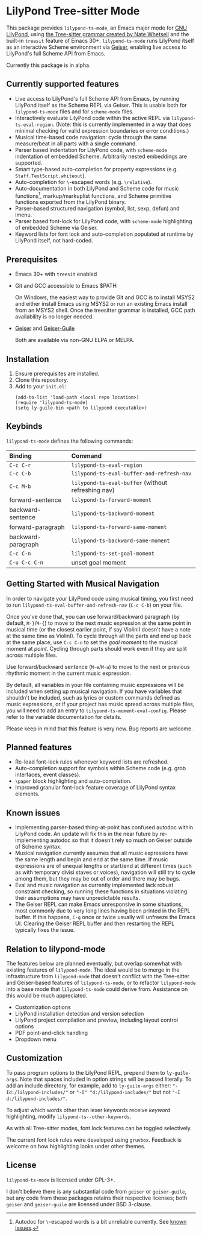 # LilyPond Tree-sitter Mode
This package provides `lilypond-ts-mode`, an Emacs major mode for [GNU LilyPond](https://lilypond.org/), using [the Tree-sitter grammar created by Nate Whetsell](https://github.com/nwhetsell/tree-sitter-lilypond/) and the built-in `treesit` feature of Emacs 30+. `lilypond-ts-mode` runs LilyPond itself as an interactive Scheme environment via [Geiser](https://www.nongnu.org/geiser/), enabling live access to LilyPond's full Scheme API from Emacs.

Currently this package is in alpha.

## Currently supported features
* Live access to LilyPond's full Scheme API from Emacs, by running LilyPond itself as the Scheme REPL via Geiser. This is usable both for `lilypond-ts-mode` files and for `scheme-mode` files.
* Interactively evaluate LilyPond code within the active REPL via `lilypond-ts-eval-region`. (Note: this is currently implemented in a way that does minimal checking for valid expression boundaries or error conditions.)
* Musical time-based code navigation: cycle through the same measure/beat in all
parts with a single command.
* Parser based indentation for LilyPond code, with `scheme-mode` indentation of embedded Scheme. Arbitrarily nested embeddings are supported.
* Smart type-based auto-completion for property expressions (e.g. `Staff.TextScript.whiteout`).
* Auto-completion for `\`-escaped words (e.g. `\relative`).
* Auto-documentation in both LilyPond and Scheme code for music functions[^1], markup/markuplist functions, and Scheme primitive functions exported from the LilyPond binary.
* Parser-based structured navigation (symbol, list, sexp, defun) and imenu.
* Parser based font-lock for LilyPond code, with `scheme-mode` highlighting of embedded Scheme via Geiser.
* Keyword lists for font lock and auto-completion populated at runtime by LilyPond itself, not hard-coded.

[^1]: Autodoc for `\`-escaped words is a bit unreliable currently. See [known issues](#known-issues).

## Prerequisites
* Emacs 30+ with `treesit` enabled
* Git and GCC accessible to Emacs $PATH

  On Windows, the easiest way to provide Git and GCC is to install MSYS2 and either install Emacs using MSYS2 or run an existing Emacs install from an MSYS2 shell. Once the treesitter grammar is installed, GCC path availability is no longer needed.

* [Geiser](https://gitlab.com/emacs-geiser/geiser) and [Geiser-Guile](https://gitlab.com/emacs-geiser/guile)

  Both are available via non-GNU ELPA or MELPA.

## Installation
1. Ensure prerequisites are installed.
2. Clone this repository.
3. Add to your `init.el`:
   ```
   (add-to-list 'load-path <local repo location>)
   (require 'lilypond-ts-mode)
   (setq ly-guile-bin <path to lilypond executable>)
   ```
## Keybinds
`lilypond-ts-mode` defines the following commands:

| Binding | Command |
|:--|:--|
| `C-c C-r` | `lilypond-ts-eval-region` |
| `C-c C-b` | `lilypond-ts-eval-buffer-and-refresh-nav` |
| `C-c M-b` | `lilypond-ts-eval-buffer` (without refreshing nav) |
| forward-sentence | `lilypond-ts-forward-moment` |
| backward-sentence | `lilypond-ts-backward-moment` |
| forward-paragraph | `lilypond-ts-forward-same-moment` |
| backward-paragraph | `lilypond-ts-backward-same-moment` |
| `C-c C-n` | `lilypond-ts-set-goal-moment` |
| `C-u C-c C-n` | unset goal moment |

## Getting Started with Musical Navigation
In order to navigate your LilyPond code using musical timing, you first need to run `lilypond-ts-eval-buffer-and-refresh-nav` (`C-c C-b`) on your file.

Once you've done that, you can use forward/backward paragraph (by default, `M-}`/`M-{`) to move to the next music expression at the same point in musical time (or the closest earlier point, if say ViolinII doesn't have a note at the same time as ViolinI). To cycle through all the parts and end up back at the same place, use `C-c C-n` to set the *goal moment* to the musical moment at *point*. Cycling through parts should work even if they are split across multiple files.

Use forward/backward sentence (`M-e`/`M-a`) to move to the next or previous rhythmic moment in the current music expression.

By default, all variables in your file containing music expressions will be included when setting up musical navigation. If you have variables that shouldn't be included, such as lyrics or custom commands defined as music expressions, or if your project has music spread across multiple files, you will need to add an entry to `lilypond-ts-moment-eval-config`. Please refer to the variable documentation for details.

Please keep in mind that this feature is very new. Bug reports are welcome.

## Planned features
* Re-load font-lock rules whenever keyword lists are refreshed.
* Auto-completion support for symbols within Scheme code (e.g. grob interfaces, event classes).
* `\paper` block highlighting and auto-completion.
* Improved granular font-lock feature coverage of LilyPond syntax elements.

## Known issues
* Implementing parser-based thing-at-point has confused autodoc within LilyPond code. An update will fix this in the near future by re-implementing autodoc so that it doesn't rely so much on Geiser outside of Scheme syntax.
* Musical navigation currently assumes that all music expressions have the same length and begin and end at the same time. If music expressions are of unequal lengths or start/end at different times (such as with temporary divisi staves or voices), navigation will still try to cycle among them, but they may be out of order and there may be bugs.
* Eval and music navigation as currently implemented lack robust constraint checking,
so running these functions in situations violating their assumptions may have unpredictable results.
* The Geiser REPL can make Emacs unresponsive in some situations, most commonly due to very long lines having been printed in the REPL buffer. If this happens, `C-g` once or twice usually will unfreeze the Emacs UI. Clearing the Geiser REPL buffer and then restarting the REPL typically fixes the issue.

## Relation to lilypond-mode
The features below are planned eventually, but overlap somewhat with existing features of `lilypond-mode`. The ideal would be to merge in the infrastructure from `lilypond-mode` that doesn't conflict with the Tree-sitter and Geiser-based features of `lilypond-ts-mode`, or to refactor `lilypond-mode` into a base mode that `lilypond-ts-mode` could derive from. Assistance on this would be much appreciated.

* Customization options
* LilyPond installation detection and version selection
* LilyPond project compilation and preview, including layout control options
* PDF point-and-click handling
* Dropdown menu

## Customization
To pass program options to the LilyPond REPL, prepend them to `ly-guile-args`. Note that spaces included in option strings will be passed literally. To add an include directory, for example, add to `ly-guile-args` either: `"-Id:/lilypond-includes/"` or `"-I" "d:/lilypond-includes/"` but not `"-I d:/lilypond-includes/"`.

To adjust which words other than lexer keywords receive *keyword* highlighting, modify `lilypond-ts--other-keywords`.

As with all Tree-sitter modes, font lock features can be toggled selectively.

The current font lock rules were developed using `gruvbox`. Feedback is welcome on how highlighting looks under other themes.

## License
`lilypond-ts-mode` is licensed under GPL-3+.

I don't believe there is any substantial code from `geiser` or `geiser-guile`, but any code from these packages retains their respective licenses; both `geiser` and `geiser-guile` are licensed under BSD 3-clause.
